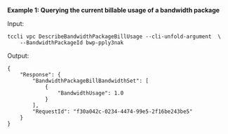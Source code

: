 **Example 1: Querying the current billable usage of a bandwidth package**



Input: 

```
tccli vpc DescribeBandwidthPackageBillUsage --cli-unfold-argument  \
    --BandwidthPackageId bwp-pply3nak
```

Output: 
```
{
    "Response": {
        "BandwidthPackageBillBandwidthSet": [
            {
                "BandwidthUsage": 1.0
            }
        ],
        "RequestId": "f30a042c-0234-4474-99e5-2f16be243be5"
    }
}
```


